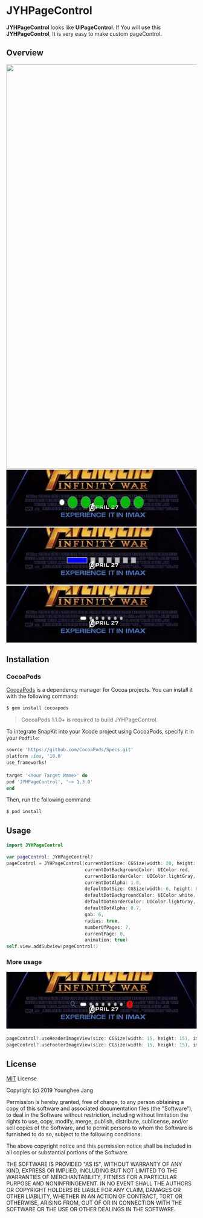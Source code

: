 # JYHPageControl

**JYHPageControl** looks like **UIPageControl**. If You will use this **JYHPageControl**, It is very easy to make custom pageControl.

## Overview

<img src="images/sample-01.gif" width="600" height="1067">
<img src="images/sample-02.gif" width="600" height="150">
<img src="images/sample-03.gif" width="600" height="150">
<img src="images/sample-04.gif" width="600" height="150">


## Installation

### CocoaPods

[CocoaPods](http://cocoapods.org) is a dependency manager for Cocoa projects. You can install it with the following command:

```bash
$ gem install cocoapods
```

> CocoaPods 1.1.0+ is required to build JYHPageControl.

To integrate SnapKit into your Xcode project using CocoaPods, specify it in your `Podfile`:

```ruby
source 'https://github.com/CocoaPods/Specs.git'
platform :ios, '10.0'
use_frameworks!

target '<Your Target Name>' do
pod 'JYHPageControl', '~> 1.3.0'
end
```

Then, run the following command:

```bash
$ pod install
```

## Usage
```Swift
import JYHPageControl
```

```Swift
var pageControl: JYHPageControl?
pageControl = JYHPageControl(currentDotSize: CGSize(width: 20, height: 12),
                             currentDotBackgroundColor: UIColor.red,
                             currentDotBorderColor: UIColor.lightGray,
                             currentDotAlpha: 1.0,
                             defaultDotSize: CGSize(width: 6, height: 6),
                             defaultDotBackgroundColor: UIColor.white,
                             defaultDotBorderColor: UIColor.lightGray,
                             defaultDotAlpha: 0.7,
                             gab: 6,
                             radius: true,
                             numberOfPages: 7,
                             currentPage: 0,
                             animation: true)
self.view.addSubview(pageControl!)
```

### More usage

<img src="images/sample-05.gif" width="600" height="150">

```Swift
pageControl?.useHeaderImageView(size: CGSize(width: 15, height: 15), image: UIImage(named: "sampleHeader")!)
pageControl?.useFooterImageView(size: CGSize(width: 15, height: 15), image: UIImage(named: "sampleFooter")!)
```


## License
[MIT](https://choosealicense.com/licenses/mit/) License

Copyright (c) 2019 Younghee Jang

Permission is hereby granted, free of charge, to any person obtaining a copy
of this software and associated documentation files (the "Software"), to deal
in the Software without restriction, including without limitation the rights
to use, copy, modify, merge, publish, distribute, sublicense, and/or sell
copies of the Software, and to permit persons to whom the Software is
furnished to do so, subject to the following conditions:

The above copyright notice and this permission notice shall be included in all
copies or substantial portions of the Software.

THE SOFTWARE IS PROVIDED "AS IS", WITHOUT WARRANTY OF ANY KIND, EXPRESS OR
IMPLIED, INCLUDING BUT NOT LIMITED TO THE WARRANTIES OF MERCHANTABILITY,
FITNESS FOR A PARTICULAR PURPOSE AND NONINFRINGEMENT. IN NO EVENT SHALL THE
AUTHORS OR COPYRIGHT HOLDERS BE LIABLE FOR ANY CLAIM, DAMAGES OR OTHER
LIABILITY, WHETHER IN AN ACTION OF CONTRACT, TORT OR OTHERWISE, ARISING FROM,
OUT OF OR IN CONNECTION WITH THE SOFTWARE OR THE USE OR OTHER DEALINGS IN THE
SOFTWARE.
